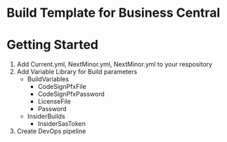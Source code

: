 # Build Template for Business Central

# Getting Started
1.	Add Current.yml, NextMinor.yml, NextMinor.yml to your respository
2.	Add Variable Library for Build parameters
    - BuildVariables
        - CodeSignPfxFile
        - CodeSignPfxPassword
        - LicenseFile
        - Password
    - InsiderBuilds
        - InsiderSasToken
3.	Create DevOps pipeline

